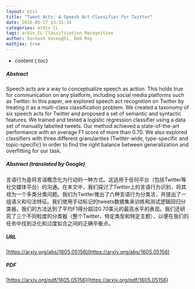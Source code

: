 ```yaml
---
layout: post
title: "Tweet Acts: A Speech Act Classifier for Twitter"
date: 2016-05-17 13:31:14
categories: arXiv_CL
tags: arXiv_CL Classification Recognition
author: Soroush Vosoughi, Deb Roy
mathjax: true
---
```


* content
{:toc}

##### Abstract
Speech acts are a way to conceptualize speech as action. This holds true for communication on any platform, including social media platforms such as Twitter. In this paper, we explored speech act recognition on Twitter by treating it as a multi-class classification problem. We created a taxonomy of six speech acts for Twitter and proposed a set of semantic and syntactic features. We trained and tested a logistic regression classifier using a data set of manually labelled tweets. Our method achieved a state-of-the-art performance with an average F1 score of more than $0.70$. We also explored classifiers with three different granularities (Twitter-wide, type-specific and topic-specific) in order to find the right balance between generalization and overfitting for our task.

##### Abstract (translated by Google)
言语行为是将言语概念化为行动的一种方式。这适用于任何平台（包括Twitter等社交媒体平台）的沟通。在本文中，我们探讨了Twitter上的言语行为识别，将其视为一个多类分类问题。我们为Twitter推出了六种言语行为分类法，并提出了一组语义和句法特征。我们使用手动标记的tweets数据集来训练和测试逻辑回归分类器。我们的方法达到了平均F1得分超过0.70美元的最高水平的表现。我们还研究了三个不同粒度的分类器（整个Twitter，特定类型和特定主题），以便在我们的任务中找到泛化和过度拟合之间的正确平衡点。

##### URL
[https://arxiv.org/abs/1605.05156](https://arxiv.org/abs/1605.05156)

##### PDF
[https://arxiv.org/pdf/1605.05156](https://arxiv.org/pdf/1605.05156)

